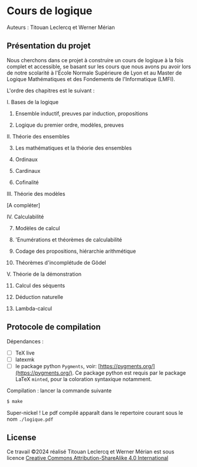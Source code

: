 # Cours de logique

Auteurs : Titouan Leclercq et Werner Mérian

## Présentation du projet

Nous cherchons dans ce projet à construire un cours de logique à la fois complet et accessible, se basant sur les cours que nous avons pu avoir lors de notre scolarité à l'École Normale Supérieure de Lyon et au Master de Logique Mathématiques et des Fondements de l'Informatique (LMFI).

L'ordre des chapitres est le suivant :

I. Bases de la logique

1. Ensemble inductif, preuves par induction, propositions

2. Logique du premier ordre, modèles, preuves

II. Théorie des ensembles

3. Les mathématiques et la théorie des ensembles

4. Ordinaux

5. Cardinaux

6. Cofinalité

III. Théorie des modèles

[A compléter]

IV. Calculabilité

7. Modèles de calcul

8. \'Enumérations et théorèmes de calculabilité

9. Codage des propositions, hiérarchie arithmétique

10. Théorèmes d'incomplétude de Gödel

V. Théorie de la démonstration

11. Calcul des séquents

12. Déduction naturelle

13. Lambda-calcul


## Protocole de compilation

Dépendances :

- [ ] TeX live
- [ ] latexmk
- [ ] le package python `Pygments`, voir: [https://pygments.org/](https://pygments.org/). Ce package python est requis par le package LaTeX `minted`, pour la coloration syntaxique notamment.

Compilation : lancer la commande suivante

```bash
$ make
```

Super-nickel ! Le pdf compilé apparaît dans le repertoire courant sous le nom `./logique.pdf`


## License

Ce travail ©2024 réalisé Titouan Leclercq et Werner Mérian est sous licence [Creative Commons Attribution-ShareAlike 4.0 International](https://creativecommons.org/licenses/by-sa/4.0/)
